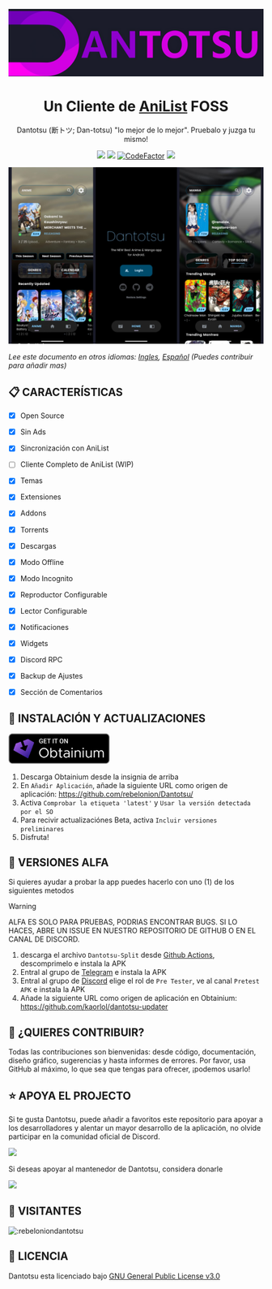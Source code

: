 ![banner](../assets/banner.png)

<h1 align="center">
Un Cliente de <a href="https://anilist.co/">AniList</a> FOSS
</h1>

<p align="center">
Dantotsu (断トツ; Dan-totsu) "lo mejor de lo mejor". Pruebalo y juzga tu mismo!
</p>

<p align="center">
   <img src="https://img.shields.io/badge/platforms-android-blueviolet?style=for-the-badge"/>
   <a href="https://github.com/rebelonion/Dantotsu/releases"><img src="https://img.shields.io/github/downloads/rebelonion/Dantotsu/total?color=%233DDC84&logo=android&logoColor=%23fff&style=for-the-badge"></a>
   <a href="https://www.codefactor.io/repository/github/rebelonion/dantotsu"><img src="https://www.codefactor.io/repository/github/rebelonion/dantotsu/badge?color=%233DDC84&logo=android&logoColor=%23fff&style=for-the-badge" alt="CodeFactor" /></a>
   <a href="https://discord.gg/4HPZ5nAWwM"><img src="https://img.shields.io/discord/358599430502481920.svg?style=for-the-badge&logo=discord&colorB=7289DA"></a>
</p>

![screenshot](../assets/dantotsu-screenshot.png)

*Lee este documento en otros idiomas: [Ingles](../README.md), [Español](docs/README.es.md) (Puedes contribuir para añadir mas)*

## 📋 CARACTERÍSTICAS 

- [x] Open Source
- [x] Sin Ads
- [x] Sincronización con AniList
- [ ] Cliente Completo de AniList (WIP)
- [x] Temas
- [x] Extensiones
- [x] Addons
- [x] Torrents
- [x] Descargas
- [x] Modo Offline
- [x] Modo Incognito
- [x] Reproductor Configurable
- [x] Lector Configurable
- [x] Notificaciones 
- [x] Widgets
- [x] Discord RPC
- [x] Backup de Ajustes
- [x] Sección de Comentarios


## 💾 INSTALACIÓN Y ACTUALIZACIONES 

<a href="https://github.com/ImranR98/Obtainium/releases"><img src="https://github.com/andrew1412/Dantotsu/blob/dev/assets/badge_obtainium.png?raw=true" width=200px></a>

1. Descarga Obtainium desde la insignia de arriba
2. En `Añadir Aplicación`, añade la siguiente URL como origen de aplicación: https://github.com/rebelonion/Dantotsu/
3. Activa `Comprobar la etiqueta 'latest'` y `Usar la versión detectada por el SO`
4. Para recivir actualizaciónes Beta, activa `Incluir versiones preliminares`
5. Disfruta!

## 🚧 VERSIONES ALFA

Si quieres ayudar a probar la app puedes hacerlo con uno (1) de los siguientes metodos

> [!warning]
> ALFA ES SOLO PARA PRUEBAS, PODRIAS ENCONTRAR BUGS. SI LO HACES, ABRE UN ISSUE EN NUESTRO REPOSITORIO DE GITHUB O EN EL CANAL DE DISCORD.

1. descarga el archivo `Dantotsu-Split` desde [Github Actions](https://github.com/rebelonion/Dantotsu/actions), descomprimelo e instala la APK
2. Entral al grupo de [Telegram](https://t.me/+gzBCQExtLQo1YTNh) e instala la APK
3. Entral al grupo de [Discord](https://discord.gg/4HPZ5nAWwM) elige el rol de `Pre Tester`, ve al canal `Pretest APK` e instala la APK
5. Añade la siguiente URL como origen de aplicación en Obtainium: https://github.com/kaorlol/dantotsu-updater


## 🤝 ¿QUIERES CONTRIBUIR? 

Todas las contribuciones son bienvenidas: desde código, documentación, diseño gráfico, sugerencias y hasta informes de errores. Por favor, usa GitHub al máximo, lo que sea que tengas para ofrecer, ¡podemos usarlo!


## ⭐ APOYA EL PROJECTO 
Si te gusta Dantotsu, puede añadir a favoritos este repositorio para apoyar a los desarrolladores y alentar un mayor desarrollo de la aplicación, no olvide participar en la comunidad oficial de Discord.

<p align="left">
   <a href="https://discord.gg/4HPZ5nAWwM">
      <img src="https://invidget.switchblade.xyz/4HPZ5nAWwM">
   </a>
</p>

Si deseas apoyar al mantenedor de Dantotsu, considera donarle

<a href="https://www.buymeacoffee.com/rebelonion"><img src="https://img.buymeacoffee.com/button-api/?text=Buy me a coffee&emoji=&slug=rebelonion&button_colour=FFDD00&font_colour=030201&font_family=Poppins&outline_colour=000000&coffee_colour=ffffff" /></a>

## 👀 VISITANTES 

<img src="https://count.getloli.com/get/@:rebeloniondantotsu" alt=":rebeloniondantotsu" />

## 📜 LICENCIA 

Dantotsu esta licenciado bajo [GNU General Public License v3.0](LICENSE.md)
